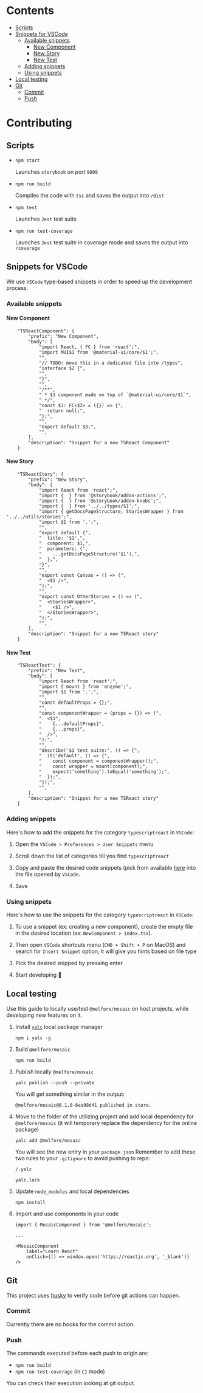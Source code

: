 # Contents

- [Scripts](#scripts)
- [Snippets for VSCode](#snippets-for-vscode)
  - [Available snippets](#available-snippets)
    - [New Component](#new-component)
    - [New Story](#new-story)
    - [New Test](#new-test)
  - [Adding snippets](#adding-snippets)
  - [Using snippets](#using-snippets)
- [Local testing](#local-testing)
- [Git](#git)
	- [Commit](#commit)
	- [Push](#push)

# Contributing

## Scripts

- `npm start`

  Launches `storybook` on port `9009`

- `npm run build`

  Compiles the code with `tsc` and saves the output into `/dist`

- `npm test`

  Launches `Jest` test suite

- `npm run test-coverage`

  Launches `Jest` test suite in coverage mode and saves the output into `/coverage`

## Snippets for VSCode

We use `VSCode` type-based snippets in order to speed up the development process.

### Available snippets

#### New Component

```
	"TSReactComponent": {
		"prefix": "New Component",
		"body": [
			"import React, { FC } from 'react';",
			"import MUI$1 from '@material-ui/core/$1';",
			"",
			"// TODO: move this in a dedicated file into /types",
			"interface $2 {",
			"",
			"}",
			"",
			"/**",
			" * $3 component made on top of `@material-ui/core/$1`",
			" */",
			"const $3: FC<$2> = ({}) => {",
			"  return null;",
			"};",
			"",
			"export default $3;",
			"",
		],
		"description": "Snippet for a new TSReact Component"
	}
```

#### New Story

```
	"TSReactStory": {
		"prefix": "New Story",
		"body": [
			"import React from 'react';",
			"import {  } from '@storybook/addon-actions';",
			"import {  } from '@storybook/addon-knobs';",
			"import {  } from '../../types/$1';",
			"import { getDocsPageStructure, StoriesWrapper } from '../../utils/stories';",
			"import $1 from '.';",
			"",
			"export default {",
			"  title: '$1',",
			"  component: $1,",
			"  parameters: {",
			"    ...getDocsPageStructure('$1'),",
			"  },",
			"}",
			"",
			"export const Canvas = () => (",
			"  <$1 />",
			");",
			"",
			"export const OtherStories = () => (",
			"  <StoriesWrapper>",
			"    <$1 />",
			"  </StoriesWrapper>",
			");",
			"",
		],
		"description": "Snippet for a new TSReact story"
	}
```

#### New Test

```
	"TSReactTest": {
		"prefix": "New Test",
		"body": [
			"import React from 'react';",
			"import { mount } from 'enzyme';",
			"import $1 from '.';",
			"",
			"const defaultProps = {};",
			"",
			"const componentWrapper = (props = {}) => (",
			"  <$1",
			"    {...defaultProps}",
			"    {...props}",
			"  />",
			");",
			"",
			"describe('$1 test suite:', () => {",
			"  it('default', () => {",
			"    const component = componentWrapper();",
			"    const wrapper = mount(component);",
			"    expect('something').toEqual('something');",
			"  });",
			"});",
			"",
		],
		"description": "Snippet for a new TSReact story"
	}
```

### Adding snippets

Here's how to add the snippets for the category `typescriptreact` in `VSCode`:

1. Open the `VSCode > Preferences > User Snippets` menu

2. Scroll down the list of categories till you find `typescriptreact`

3. Copy and paste the desired code snippets (pick from available [here](#available-snippets) into the file opened by `VSCode`.

4. Save

### Using snippets

Here's how to use the snippets for the category `typescriptreact` in `VSCode`:

1. To use a snippet (ex: creating a new component), create the empty file in the desired location (ex: `NewComponent > index.tsx`).

2. Then open `VSCode` shortcuts menu (`CMD + Shift + P` on MacOS) and search for `Insert Snippet` option, it will give you hints based on file type

3. Pick the desired snipped by pressing enter

4. Start developing 🚀

## Local testing

Use this guide to locally use/test `@melfore/mosaic` on host projects, while developing new features on it.

1. Install [`yalc`](https://github.com/whitecolor/yalc) local package manager

   `npm i yalc -g`

2. Build `@melfore/mosaic`

   `npm run build`

3. Publish locally `@melfore/mosaic`

   `yalc publish --push --private`

   You will get something similar in the output:

   `@melfore/mosaic@0.1.0-6ea98d41 published in store.`

4. Move to the folder of the utilizing project and add local dependency for `@melfore/mosaic` (it will temporary replace the dependency for the online package)

   `yalc add @melfore/mosaic`

   You will see the new entry in your `package.json`
   Remember to add these two rules to your `.gitignore` to avoid pushing to repo:

   `/.yalc`

   `yalc.lock`

5. Update `node_modules` and local dependencies

   `npm install`

6. Import and use components in your code

   ```
   import { MosaicComponent } from '@melfore/mosaic';

   ...

   <MosaicComponent
       label="Learn React"
       onClick={() => window.open('https://reactjs.org', '_blank')}
   />
   ```

## Git

This project uses [husky](https://github.com/typicode/husky) to verify code before git actions can happen.

### Commit

Currently there are no hooks for the commit action.

### Push

The commands executed before each push to origin are:

- `npm run build`
- `npm run test-coverage` (in `CI` mode)

You can check their execution looking at git output.

